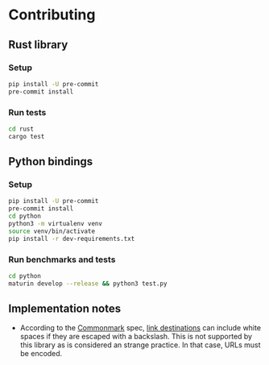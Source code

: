 # Contributing

## Rust library

### Setup

```bash
pip install -U pre-commit
pre-commit install
```

### Run tests

```bash
cd rust
cargo test
```

## Python bindings

### Setup

```bash
pip install -U pre-commit
pre-commit install
cd python
python3 -m virtualenv venv
source venv/bin/activate
pip install -r dev-requirements.txt
```

### Run benchmarks and tests

```bash
cd python
maturin develop --release && python3 test.py
```

## Implementation notes

- According to the [Commonmark] spec, [link destinations](https://spec.commonmark.org/0.30/#link-destination) can include white spaces if they are escaped with a backslash. This is not supported by this library as is considered an strange practice. In that case, URLs must be encoded.

[Commonmark]: https://spec.commonmark.org/0.30